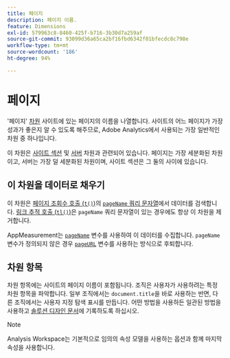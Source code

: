 ```yaml
---
title: 페이지
description: 페이지 이름.
feature: Dimensions
exl-id: 579963c8-8460-425f-b716-3b30d7a259af
source-git-commit: 93099d36a65ca2bf16fbd6342f01bfecdc8c798e
workflow-type: tm+mt
source-wordcount: '186'
ht-degree: 94%

---
```


# 페이지

&#39;페이지&#39; [차원](overview.md) 사이트에 있는 페이지의 이름을 나열합니다. 사이트의 어느 페이지가 가장 성과가 좋은지 알 수 있도록 해주므로, Adobe Analytics에서 사용되는 가장 일반적인 차원 중 하나입니다.

이 차원은 [사이트 섹션](site-section.md) 및 [서버](server.md) 차원과 관련되어 있습니다. 페이지는 가장 세분화된 차원이고, 서버는 가장 덜 세분화된 차원이며, 사이트 섹션은 그 둘의 사이에 있습니다.

## 이 차원을 데이터로 채우기

이 차원은 [페이지 조회수 호출 (`t()`)](/help/implement/vars/functions/t-method.md)의 [`pageName` 쿼리 문자열](/help/implement/validate/query-parameters.md)에서 데이터를 검색합니다. [링크 추적 호출 (`tl()`)](/help/implement/vars/functions/tl-method.md)은 `pageName` 쿼리 문자열이 있는 경우에도 항상 이 차원을 제거합니다.

AppMeasurement는 [`pageName`](/help/implement/vars/page-vars/pagename.md) 변수를 사용하여 이 데이터를 수집합니다. `pageName` 변수가 정의되지 않은 경우 [`pageURL`](/help/implement/vars/page-vars/pageurl.md) 변수를 사용하는 방식으로 후퇴합니다.

## 차원 항목

차원 항목에는 사이트의 페이지 이름이 포함됩니다. 조직은 사용자가 사용하려는 특정 차원 항목을 파악합니다. 일부 조직에서는 `document.title`을 바로 사용하는 반면, 다른 조직에서는 사용자 지정 탐색 표시를 만듭니다. 어떤 방법을 사용하든 일관된 방법을 사용하고 [솔루션 디자인 문서](/help/implement/prepare/solution-design.md)에 기록하도록 하십시오.

>[!NOTE]
>
>Analysis Workspace는 기본적으로 임의의 속성 모델을 사용하는 옵션과 함께 마지막 속성을 사용합니다.
